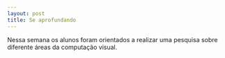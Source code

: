 ```yaml
---
layout: post
title: Se aprofundando
---
```


Nessa semana os alunos foram orientados a realizar uma pesquisa sobre diferente áreas da computação visual.


